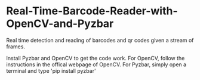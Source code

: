 # Real-Time-Barcode-Reader-with-OpenCV-and-Pyzbar

Real time detection and reading of barcodes and qr codes given a stream of frames.

Install Pyzbar and OpenCV to get the code work.
For OpenCV, follow the instructions in the offical webpage of OpenCV.
For Pyzbar, simply open a terminal and type 'pip install pyzbar'
